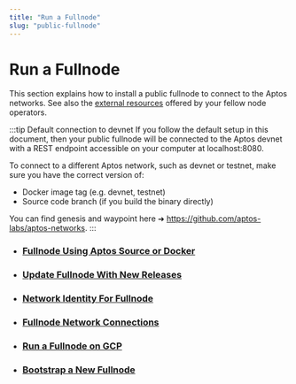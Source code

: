 ```yaml
---
title: "Run a Fullnode"
slug: "public-fullnode"
---
```


# Run a Fullnode

This section explains how to install a public fullnode to connect to the Aptos networks. See also the [external resources](../../community/external-resources.md) offered by your fellow node operators.

:::tip Default connection to devnet
If you follow the default setup in this document, then your public fullnode will be connected to the Aptos devnet with a REST endpoint accessible on your computer at localhost:8080.

To connect to a different Aptos network, such as devnet or testnet, make sure you have the correct version of:

- Docker image tag (e.g. devnet, testnet)
- Source code branch (if you build the binary directly)

You can find genesis and waypoint here ➜ https://github.com/aptos-labs/aptos-networks.
:::

- ### [Fullnode Using Aptos Source or Docker](fullnode-source-code-or-docker.md)
- ### [Update Fullnode With New Releases](update-fullnode-with-new-releases.md)
- ### [Network Identity For Fullnode](network-identity-fullnode.md)
- ### [Fullnode Network Connections](fullnode-network-connections.md)
- ### [Run a Fullnode on GCP](run-a-fullnode-on-gcp.md)
- ### [Bootstrap a New Fullnode](bootstrap-fullnode.md)
